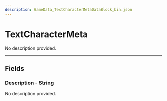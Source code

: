 ```yaml
---
description: GameData_TextCharacterMetaDataBlock_bin.json
---
```


# TextCharacterMeta

No description provided.

***

## Fields

### Description - String

No description provided.
